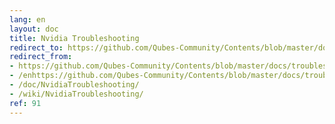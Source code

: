 ```yaml
---
lang: en
layout: doc
title: Nvidia Troubleshooting
redirect_to: https://github.com/Qubes-Community/Contents/blob/master/docs/troubleshooting/nvidia-troubleshooting.md
redirect_from:
- https://github.com/Qubes-Community/Contents/blob/master/docs/troubleshooting/nvidia-troubleshooting.md
- /enhttps://github.com/Qubes-Community/Contents/blob/master/docs/troubleshooting/nvidia-troubleshooting.md
- /doc/NvidiaTroubleshooting/
- /wiki/NvidiaTroubleshooting/
ref: 91
---
```


